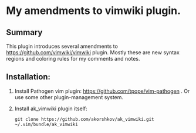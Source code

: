 My amendments to vimwiki plugin.
================================

Summary
-------

This plugin introduces several amendments to https://github.com/vimwiki/vimwiki plugin.
Mostly these are new syntax regions and coloring rules for my comments and notes.

Installation:
-------------

1. Install Pathogen vim plugin: https://github.com/tpope/vim-pathogen .
Or use some other plugin-management system.

2. Install ak_vimwiki plugin itself:

	`git clone https://github.com/akorshkov/ak_vimwiki.git ~/.vim/bundle/ak_vimwiki`
